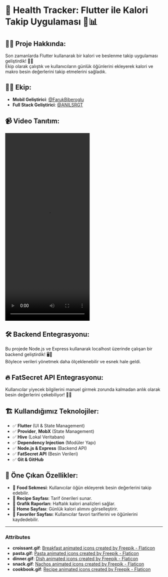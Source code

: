 # 🚀 Health Tracker: Flutter ile Kalori Takip Uygulaması 🥗📊

## 👊🏻 Proje Hakkında:

Son zamanlarda Flutter kullanarak bir kalori ve beslenme takip uygulaması geliştirdik! 📱💡  
Ekip olarak çalıştık ve kullanıcıların günlük öğünlerini ekleyerek kalori ve makro besin değerlerini takip etmelerini sağladık.

## 🙏🏻 Ekip:

- **Mobil Geliştirici**: [@FarukBiberoglu](https://github.com/FarukBiberoglu)
- **Full Stack Geliştirici**: [@ANILSRGT](https://github.com/ANILSRGT)

## 📹 Video Tanıtım:

<video width="270" height="600" controls>
  <source src="resources/HealthTracker.mp4" type="video/mp4">
</video>

## 🛠 Backend Entegrasyonu:

Bu projede Node.js ve Express kullanarak localhost üzerinde çalışan bir backend geliştirdik! 🖥️📡  
Böylece verileri yönetmek daha ölçeklenebilir ve esnek hale geldi.

## 🔥 FatSecret API Entegrasyonu:

Kullanıcılar yiyecek bilgilerini manuel girmek zorunda kalmadan anlık olarak besin değerlerini çekebiliyor! 🛒✨

## 🏗 Kullandığımız Teknolojiler:

- ✅ **Flutter** (UI & State Management)
- ✅ **Provider**, **MobX** (State Management)
- ✅ **Hive** (Lokal Veritabanı)
- ✅ **Dependency Injection** (Modüler Yapı)
- ✅ **Node.js & Express** (Backend API)
- ✅ **FatSecret API** (Besin Verileri)
- ✅ **Git & GitHub**

## 📌 Öne Çıkan Özellikler:

- 🔹 **Food Sekmesi**: Kullanıcılar öğün ekleyerek besin değerlerini takip edebilir.
- 🔹 **Recipe Sayfası**: Tarif önerileri sunar.
- 🔹 **Grafik Raporları**: Haftalık kalori analizleri sağlar.
- 🔹 **Home Sayfası**: Günlük kalori alımını görselleştirir.
- 🔹 **Favoriler Sayfası**: Kullanıcılar favori tariflerini ve öğünlerini kaydedebilir.

---

### Attributes

- **croissant.gif**: <a href="https://www.flaticon.com/free-animated-icons/breakfast" title="breakfast animated icons">Breakfast animated icons created by Freepik - Flaticon</a>
- **pasta.gif**: <a href="https://www.flaticon.com/free-animated-icons/pasta" title="pasta animated icons">Pasta animated icons created by Freepik - Flaticon</a>
- **dinner.gif**: <a href="https://www.flaticon.com/free-animated-icons/dish" title="dish animated icons">Dish animated icons created by Freepik - Flaticon</a>
- **snack.gif**: <a href="https://www.flaticon.com/free-animated-icons/nachos" title="nachos animated icons">Nachos animated icons created by Freepik - Flaticon</a>
- **cookbook.gif**: <a href="https://www.flaticon.com/free-animated-icons/recipe" title="recipe animated icons">Recipe animated icons created by Freepik - Flaticon</a>